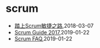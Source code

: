# scrum
* [踏上Scrum敏捷之路](/agile-scrum),2018-03-07
* [Scrum Guide 2017](/scrum/scrum-guide-2017),2019-01-22
* [Scrum FAQ](/scrum/scrum-faq),2019-01-22
